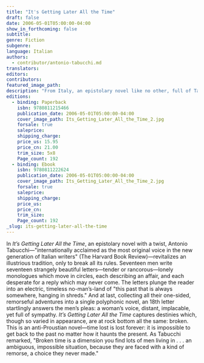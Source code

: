 ```yaml
---
title: "It's Getting Later All the Time"
draft: false
date: 2006-05-01T05:00:00-04:00
show_in_forthcoming: false
subtitle:
genre: Fiction
subgenre:
language: Italian
authors:
  - contributor/antonio-tabucchi.md
translators:
editors:
contributors:
featured_image_path:
description: "From Italy, an epistolary novel like no other, full of Tabucchi's special _enchantment, which trans-figures even as it captivates_ (TLS). "
editions:
  - binding: Paperback
    isbn: 9780811215466
    publication_date: 2006-05-01T05:00:00-04:00
    cover_image_path: Its_Getting_Later_All_the_Time_2.jpg
    forsale: true
    saleprice:
    shipping_charge:
    price_us: 15.95
    price_cn: 21.00
    trim_size: 5x8
    Page_count: 192
  - binding: Ebook
    isbn: 9780811222624
    publication_date: 2006-05-01T05:00:00-04:00
    cover_image_path: Its_Getting_Later_All_the_Time_2.jpg
    forsale: true
    saleprice:
    shipping_charge:
    price_us:
    price_cn:
    trim_size:
    Page_count: 192
_slug: its-getting-later-all-the-time
---
```


In _It’s Getting Later All the Time_, an epistolary novel with a twist, Antonio Tabucchi—"internationally acclaimed as the most original voice in the new generation of Italian writers" (The Harvard Book Review)—revitalizes an illustrious tradition, only to break all its rules. Seventeen men write seventeen strangely beautiful letters—tender or rancorous—lonely monologues which move in circles, each describing an affair, and each desperate for a reply which may never come. The letters plunge the reader into an electric, timeless no-man’s-land of "this past that is always somewhere, hanging in shreds." And at last, collecting all their one-sided, remorseful adventures into a single polyphonic novel, an 18th letter startlingly answers the men’s pleas: a woman’s voice, distant, implacable, yet full of sympathy. _It’s Getting Later All the Time_ captures destinies which, though so varied in appearance, are at rock bottom all the same: broken. This is an anti-Proustian novel—time lost is lost forever: it is impossible to get back to the past no matter how it haunts the present. As Tabucchi remarked, "Broken time is a dimension you find lots of men living in . . . an ambiguous, impossible situation, because they are faced with a kind of remorse, a choice they never made."

